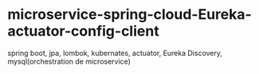 # microservice-spring-cloud-Eureka-actuator-config-client
spring boot, jpa, lombok, kubernates, actuator, Eureka Discovery, mysql(orchestration de microservice)
